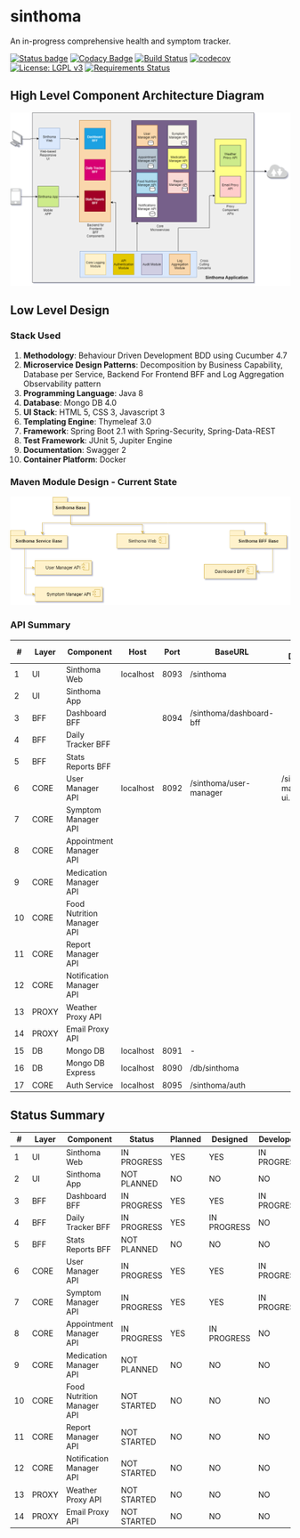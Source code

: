 # sinthoma
An in-progress comprehensive health and symptom tracker.

[![Status badge](https://img.shields.io/badge/status-in%20progress-yellow)](https://github.com/shishir-insane/sinthoma#status-summary)
[![Codacy Badge](https://api.codacy.com/project/badge/Grade/f1cf31c9a98e4e07a1483ce861537d05)](https://app.codacy.com/app/shishir.insane/sinthoma?utm_source=github.com&utm_medium=referral&utm_content=shishir-insane/sinthoma&utm_campaign=Badge_Grade_Settings)
[![Build Status](https://travis-ci.com/shishir-insane/sinthoma.svg?branch=master)](https://travis-ci.com/shishir-insane/sinthoma)
[![codecov](https://codecov.io/gh/shishir-insane/sinthoma/branch/master/graph/badge.svg)](https://codecov.io/gh/shishir-insane/sinthoma)
[![License: LGPL v3](https://img.shields.io/badge/License-LGPL%20v3-blue.svg)](https://www.gnu.org/licenses/lgpl-3.0)
[![Requirements Status](https://requires.io/github/shishir-insane/sinthoma/requirements.svg?branch=master)](https://requires.io/github/shishir-insane/sinthoma/requirements/?branch=master)

## High Level Component Architecture Diagram

![Sinthoma Components](docs/assets/images/Sinthoma-UML.png)

## Low Level Design

### Stack Used

1. **Methodology**: Behaviour Driven Development BDD using Cucumber 4.7
2. **Microservice Design Patterns**: Decomposition by Business Capability, Database per Service, Backend For Frontend BFF and Log Aggregation Observability pattern
3.  **Programming Language**: Java 8
4.  **Database**: Mongo DB 4.0
5.  **UI Stack**: HTML 5, CSS 3, Javascript 3
6.  **Templating Engine**: Thymeleaf 3.0
7.  **Framework**: Spring Boot 2.1 with Spring-Security, Spring-Data-REST 
8.  **Test Framework**: JUnit 5, Jupiter Engine 
9.  **Documentation**: Swagger 2
10.  **Container Platform**: Docker  

### Maven Module Design - Current State

![Sinthoma Maven Modules](docs/assets/images/Sinthoma-Maven-Modules.png)

### API Summary

| #  | Layer | Component                  | Host      | Port | BaseURL                  | API Documentation                      |
|----|-------|----------------------------|-----------|------|------------------------  |----------------------------------------|
| 1  | UI    | Sinthoma Web               | localhost | 8093 | /sinthoma                |                                        |
| 2  | UI    | Sinthoma App               |           |      |                          |                                        |
| 3  | BFF   | Dashboard BFF              |           | 8094 | /sinthoma/dashboard-bff  |                                        |
| 4  | BFF   | Daily Tracker BFF          |           |      |                          |                                        |
| 5  | BFF   | Stats Reports BFF          |           |      |                          |                                        |
| 6  | CORE  | User Manager API           | localhost | 8092 | /sinthoma/user-manager   | /sinthoma/user-manager/swagger-ui.html |
| 7  | CORE  | Symptom Manager API        |           |      |                          |                                        |
| 8  | CORE  | Appointment Manager API    |           |      |                          |                                        |
| 9  | CORE  | Medication Manager API     |           |      |                          |                                        |
| 10 | CORE  | Food Nutrition Manager API |           |      |                          |                                        |
| 11 | CORE  | Report Manager API         |           |      |                          |                                        |
| 12 | CORE  | Notification Manager API   |           |      |                          |                                        |
| 13 | PROXY | Weather Proxy API          |           |      |                          |                                        |
| 14 | PROXY | Email Proxy API            |           |      |                          |                                        |
| 15 | DB    | Mongo DB                   | localhost | 8091 | -                        |                                        |
| 16 | DB    | Mongo DB Express           | localhost | 8090 | /db/sinthoma             |                                        |
| 17 | CORE  | Auth Service               | localhost | 8095 | /sinthoma/auth           |                                        |

## Status Summary
| #  | Layer | Component                  | Status      | Planned | Designed    | Developed   | Tested | Released |
|----|-------|----------------------------|-------------|---------|-------------|-------------|--------|----------|
| 1  | UI    | Sinthoma Web               | IN PROGRESS | YES     | YES         | IN PROGRESS | NO     | NO       |
| 2  | UI    | Sinthoma App               | NOT PLANNED | NO      | NO          | NO          | NO     | NO       |
| 3  | BFF   | Dashboard BFF              | IN PROGRESS | YES     | YES         | IN PROGRESS | NO     | NO       |
| 4  | BFF   | Daily Tracker BFF          | IN PROGRESS | YES     | IN PROGRESS | NO          | NO     | NO       |
| 5  | BFF   | Stats Reports BFF          | NOT PLANNED | NO      | NO          | NO          | NO     | NO       |
| 6  | CORE  | User Manager API           | IN PROGRESS | YES     | YES         | IN PROGRESS | NO     | NO       |
| 7  | CORE  | Symptom Manager API        | IN PROGRESS | YES     | YES         | IN PROGRESS | NO     | NO       |
| 8  | CORE  | Appointment Manager API    | IN PROGRESS | YES     | IN PROGRESS | NO          | NO     | NO       |
| 9  | CORE  | Medication Manager API     | NOT PLANNED | NO      | NO          | NO          | NO     | NO       |
| 10 | CORE  | Food Nutrition Manager API | NOT STARTED | NO      | NO          | NO          | NO     | NO       |
| 11 | CORE  | Report Manager API         | NOT STARTED | NO      | NO          | NO          | NO     | NO       |
| 12 | CORE  | Notification Manager API   | NOT STARTED | NO      | NO          | NO          | NO     | NO       |
| 13 | PROXY | Weather Proxy API          | NOT STARTED | NO      | NO          | NO          | NO     | NO       |
| 14 | PROXY | Email Proxy API            | NOT STARTED | NO      | NO          | NO          | NO     | NO       |
